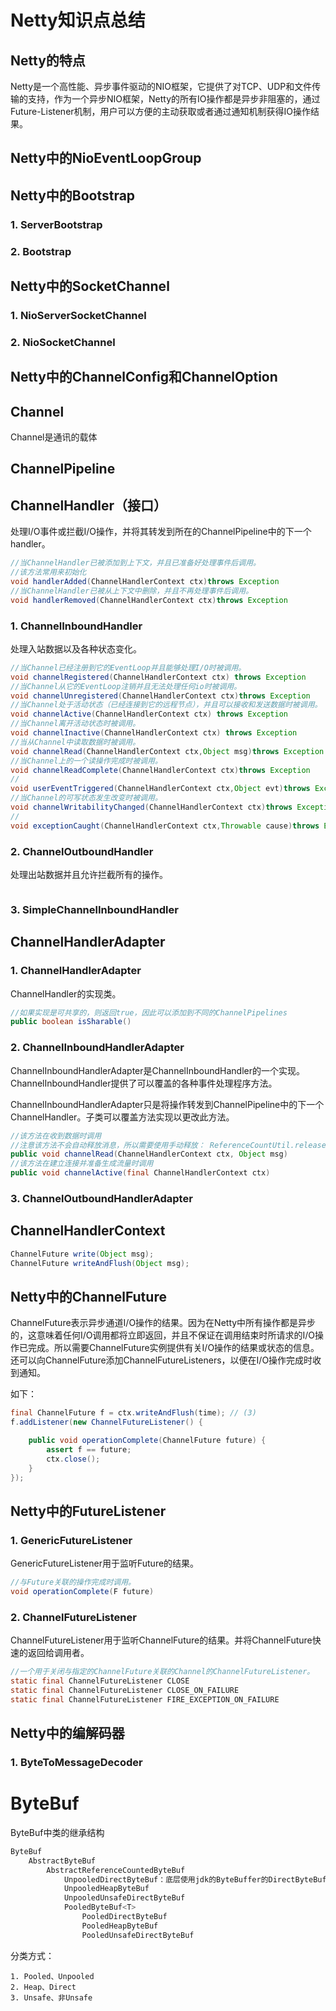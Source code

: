 # Netty知识点总结

## Netty的特点

Netty是一个高性能、异步事件驱动的NIO框架，它提供了对TCP、UDP和文件传输的支持，作为一个异步NIO框架，Netty的所有IO操作都是异步非阻塞的，通过Future-Listener机制，用户可以方便的主动获取或者通过通知机制获得IO操作结果。



## Netty中的NioEventLoopGroup



## Netty中的Bootstrap

### 1. ServerBootstrap

### 2. Bootstrap 



## Netty中的SocketChannel

### 1.  NioServerSocketChannel

### 2.  NioSocketChannel



## Netty中的ChannelConfig和ChannelOption



## Channel

Channel是通讯的载体

## ChannelPipeline



## ChannelHandler（接口）

处理I/O事件或拦截I/O操作，并将其转发到所在的ChannelPipeline中的下一个handler。

```java
//当ChannelHandler已被添加到上下文，并且已准备好处理事件后调用。
//该方法常用来初始化
void handlerAdded(ChannelHandlerContext ctx)throws Exception
//当ChannelHandler已被从上下文中删除，并且不再处理事件后调用。
void handlerRemoved(ChannelHandlerContext ctx)throws Exception
```

### 1. ChannelInboundHandler

处理入站数据以及各种状态变化。

```java
//当Channel已经注册到它的EventLoop并且能够处理I/O时被调用。
void channelRegistered(ChannelHandlerContext ctx) throws Exception
//当Channel从它的EventLoop注销并且无法处理任何io时被调用。
void channelUnregistered(ChannelHandlerContext ctx)throws Exception
//当Channel处于活动状态（已经连接到它的远程节点），并且可以接收和发送数据时被调用。
void channelActive(ChannelHandlerContext ctx) throws Exception
//当Channel离开活动状态时被调用。
void channelInactive(ChannelHandlerContext ctx) throws Exception
//当从Channel中读取数据时被调用。
void channelRead(ChannelHandlerContext ctx,Object msg)throws Exception
//当Channel上的一个读操作完成时被调用。
void channelReadComplete(ChannelHandlerContext ctx)throws Exception
//
void userEventTriggered(ChannelHandlerContext ctx,Object evt)throws Exception
//当Channel的可写状态发生改变时被调用。
void channelWritabilityChanged(ChannelHandlerContext ctx)throws Exception
//
void exceptionCaught(ChannelHandlerContext ctx,Throwable cause)throws Exception
```

### 2. ChannelOutboundHandler

处理出站数据并且允许拦截所有的操作。

```java

```



### 3. SimpleChannelInboundHandler



## 





## ChannelHandlerAdapter

### 1. ChannelHandlerAdapter

ChannelHandler的实现类。

```java
//如果实现是可共享的，则返回true，因此可以添加到不同的ChannelPipelines
public boolean isSharable()
```

### 2. ChannelInboundHandlerAdapter

ChannelInboundHandlerAdapter是ChannelInboundHandler的一个实现。 ChannelInboundHandler提供了可以覆盖的各种事件处理程序方法。

ChannelInboundHandlerAdapter只是将操作转发到ChannelPipeline中的下一个ChannelHandler。子类可以覆盖方法实现以更改此方法。

```java
//该方法在收到数据时调用
//注意该方法不会自动释放消息，所以需要使用手动释放： ReferenceCountUtil.release(msg);
public void channelRead(ChannelHandlerContext ctx, Object msg)
//该方法在建立连接并准备生成流量时调用
public void channelActive(final ChannelHandlerContext ctx) 
```

### 3. ChannelOutboundHandlerAdapter





## ChannelHandlerContext







```java
ChannelFuture write(Object msg);
ChannelFuture writeAndFlush(Object msg);
```





## Netty中的ChannelFuture

ChannelFuture表示异步通道I/O操作的结果。因为在Netty中所有操作都是异步的，这意味着任何I/O调用都将立即返回，并且不保证在调用结束时所请求的I/O操作已完成。所以需要ChannelFuture实例提供有关I/O操作的结果或状态的信息。还可以向ChannelFuture添加ChannelFutureListeners，以便在I/O操作完成时收到通知。



如下：

```java
final ChannelFuture f = ctx.writeAndFlush(time); // (3)
f.addListener(new ChannelFutureListener() {

    public void operationComplete(ChannelFuture future) {
        assert f == future;
        ctx.close();
    }
}); 
```



## Netty中的FutureListener

### 1. GenericFutureListener

GenericFutureListener用于监听Future的结果。

```java
//与Future关联的操作完成时调用。
void operationComplete(F future)
```



### 2. ChannelFutureListener

ChannelFutureListener用于监听ChannelFuture的结果。并将ChannelFuture快速的返回给调用者。

```java
//一个用于关闭与指定的ChannelFuture关联的Channel的ChannelFutureListener。
static final ChannelFutureListener CLOSE 
static final ChannelFutureListener CLOSE_ON_FAILURE
static final ChannelFutureListener FIRE_EXCEPTION_ON_FAILURE
```





## Netty中的编解码器

### 1. ByteToMessageDecoder





# ByteBuf

ByteBuf中类的继承结构

```java
ByteBuf
	AbstractByteBuf
		AbstractReferenceCountedByteBuf
			UnpooledDirectByteBuf：底层使用jdk的ByteBuffer的DirectByteBuffer实现
			UnpooledHeapByteBuf
			UnpooledUnsafeDirectByteBuf
			PooledByteBuf<T>
				PooledDirectByteBuf
				PooledHeapByteBuf
				PooledUnsafeDirectByteBuf
```

分类方式：

 	1. Pooled、Unpooled
 	2. Heap、Direct
 	3. Unsafe、非Unsafe



